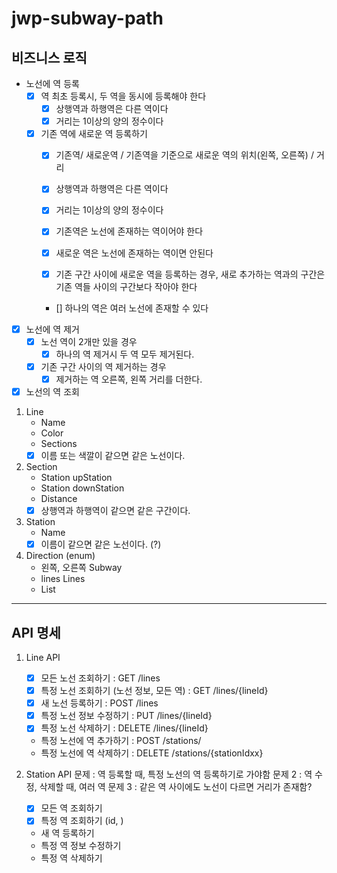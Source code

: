 # jwp-subway-path

## 비즈니스 로직
- 노선에 역 등록
  - [x] 역 최초 등록시, 두 역을 동시에 등록해야 한다
    - [x] 상행역과 하행역은 다른 역이다
    - [x] 거리는 1이상의 양의 정수이다
  - [x] 기존 역에 새로운 역 등록하기
    - [x] 기존역/ 새로운역 / 기존역을 기준으로 새로운 역의 위치(왼쪽, 오른쪽) / 거리
    - [x] 상행역과 하행역은 다른 역이다
    - [x] 거리는 1이상의 양의 정수이다
    
    - [x] 기존역은 노선에 존재하는 역이어야 한다
    - [x] 새로운 역은 노선에 존재하는 역이면 안된다
    - [x] 기존 구간 사이에 새로운 역을 등록하는 경우, 새로 추가하는 역과의 구간은 기존 역들 사이의 구간보다 작아야 한다
    - [] 하나의 역은 여러 노선에 존재할 수 있다
  
- [x] 노선에 역 제거
  - [x] 노선 역이 2개만 있을 경우
    - [x] 하나의 역 제거시 두 역 모두 제거된다.
  - [x] 기존 구간 사이의 역 제거하는 경우
    - [x] 제거하는 역 오른쪽, 왼쪽 거리를 더한다.
  
- [x] 노선의 역 조회

1. Line
   - Name
   - Color
   - Sections
   - [x] 이름 또는 색깔이 같으면 같은 노선이다. 
2. Section
   - Station upStation
   - Station downStation
   - Distance
   - [x] 상행역과 하행역이 같으면 같은 구간이다.
3. Station
   - Name
   - [x] 이름이 같으면 같은 노선이다. (?)

4. Direction (enum)
   - 왼쪽, 오른쪽
Subway
    - lines
Lines
    - List<Line>

---
## API 명세
1. Line API
   - [x] 모든 노선 조회하기 : GET /lines                
   - [x] 특정 노선 조회하기 (노선 정보, 모든 역) : GET /lines/{lineId}       
   - [x] 새 노선 등록하기 : POST /lines               
   - [x] 특정 노선 정보 수정하기 : PUT /lines/{lineId}      
   - [x] 특정 노선 삭제하기 : DELETE /lines/{lineId}    
    
   - 특정 노선에 역 추가하기 : POST /stations/
   - 특정 노선에 역 삭제하기 : DELETE  /stations/{stationIdxx}

2. Station API
   문제 : 역 등록할 때, 특정 노선의 역 등록하기로 가야함
   문제 2 : 역 수정, 삭제할 때, 여러 역
   문제 3 : 같은 역 사이에도 노선이 다르면 거리가 존재함?
      - [x] 모든 역 조회하기
      - [x] 특정 역 조회하기 (id, )
      - 새 역 등록하기
      - 특정 역 정보 수정하기
      - 특정 역 삭제하기
